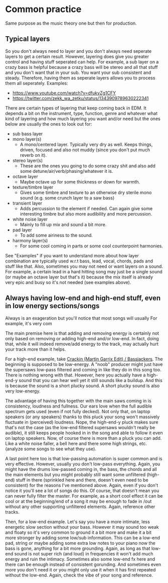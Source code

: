# Common practice
Same purpose as the music theory one but then for production.

## Typical layers
So you don't always need to layer and you don't always need seperate layers to get a certain result. However, layering does give you greater control and having stuff seperated can help. For example, a sub layer on a crazy bass is helpful because a crazy bass will be stereo and all that stuff and you don't want that in your sub. You want your sub consistent and steady. Therefore, having them as seperate layers allows you to process them all seperately.
Examples:
- https://www.youtube.com/watch?v=dfukyZg1CFY
- https://twitter.com/zekk_wa_zetku/status/1343909789630222341

There are certain types of layering that keep coming back in EDM. It depends a bit on the instrument, type, function, genre and whatever what kind of layering and how much layering you want and/or need but the ones below are usually the ones to look out for:

- sub bass layer
- mono layer(s)
  - A mono/centered layer. Typically very dry as well. Keeps things, driven, focused and also not muddy (since you don't put much reverb on it).
- stereo layer(s)
  - These are the ones you going to do some crazy shit and also add some detune/air/verb/phasing/whatever it is.
- octave layer
  - Maybe octave up for some thickness or down for warmth.
- texture/timbre layer
  - Gives some timbre and texture to an otherwise dry sterile mono sound (e.g. some crunch layer to a saw bass)
- transient layer
  - Adds percussion to the element if needed. Can again give some interesting timbre but also more audibility and more percussion.
- white noise layer
  - Mainly to fill up mix and sound a bit more.
- pad layer
  - To add some airiness to the sound.
- harmony layer(s)
  - For some cool coming in parts or some cool counterpoint harmonies.

See "Examples" if you want to understand more about how layer combination are typically used w.r.t bass, lead, vocal, chords, pads and stuff like that. Also, sometimes you may not need or want layers on a sound. For example, a certain lead in a hard hitting song may just be a single sound (or maybe an octave layer but that's it) because the mix itself is already very epic and busy so it's not needed (see examples above).

## Always having low-end and high-end stuff, even in low energy sections/songs
Always is an exageration but you'll notice that most songs will usually 
For example, it's very com

The main premise here is that adding and removing energy is certainly not only based on removing or adding high-end and/or low-end. In fact, doing that, while it will indeed remove/add energy to the track, may actually hurt your track more than it helps.

For a high-end example, take [Crackin (Martin Garrix Edit) / Bassjackers](https://www.youtube.com/watch?v=WUV7ppnWzrw). The beginning is supposed to be low-energy. A "noob" producer might just have the supersaws low-pass filtered and coming in like they do in this song too. There is nothing wrong with that. However, here you actually have a high-end-y sound that you can hear well yet it still sounds like a buildup. And this is because the sound is a short plucky sound. A short plucky sound is also very low-energy. 

The advantage of having this together with the main saws coming in is consistency, loudness and fullness. Our ears love when the full audible spectrum gets used (even if not fully decked). Not only that, on laptop speakers (or any speakers) thanks to this pluck your song won't massively fluctuate in (perceived) loudness. Nope, the high-end-y pluck makes sure that's not the case (as the low-end filtered supersaws wouldn't really be audible), it still keeps people hooked in in the song and able to follow it even on laptop speakers. Now, of course there is more than a pluck you can add. Like a white noise faller, a bell here and there some high strings, etc. (analyze some songs to see what they use).

A last point here too is that low-passing automation is super common and is very effective. However, usually you don't low-pass everything. Again, you might have the drums low-passed coming in, the bass, the chords and all the main elements but you might probably still want some unfiltered (high-end) stuff in there (sprinkled here and there, doesn't even need to be consistent) for the reasons I've mentioned above. Again, even if you don't notice it you'll see a lot of songs do this. Of course, that doesn't mean you can never fully filter the master. For example, as a short cool effect it can be cool or at the beginning/end of a song it may be enough to fade in /out without any other supporting unfiltered elements. Again, reference other tracks.

Then, for a low-end example. Let's say you have a more intimate, less energetic slow section without your bass. However it may sound too weak and floaty so it's very common to ground it a bit more and make it a bit more stronger by adding some low/sub information. This can be a low-end pad, string or maybe adding some extra low notes to your piano now the bass is gone, anything for a bit more grounding. Again, as long as that low-end sound is not super rich (and loud) in frequencies it won't add much energy and ruin the intimacy. Sometimes also some low-end fx here and there can be enough instead of consistent gorunding. And sometimes even more you don't need it or you might only use it when it has first repeated without the low-end. Again, check the vibe of your song and reference.
